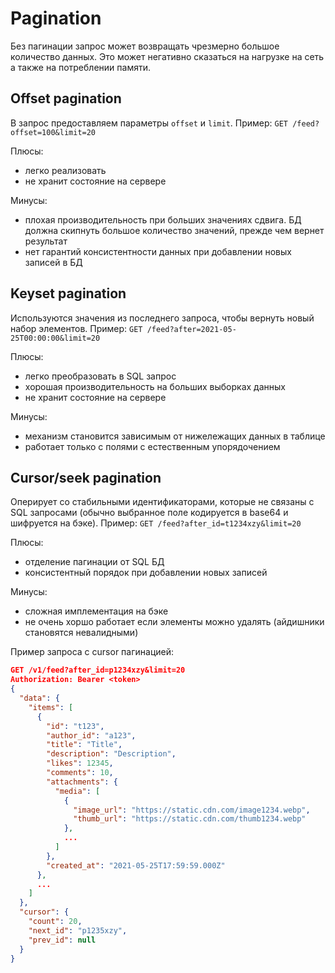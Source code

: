 # Pagination

Без пагинации запрос может возвращать чрезмерно большое количество данных. Это может негативно сказаться на нагрузке на сеть а также на потреблении памяти.

## Offset pagination

В запрос предоставляем параметры `offset` и `limit`. Пример: `GET /feed?offset=100&limit=20`

Плюсы:

- легко реализовать
- не хранит состояние на сервере

Минусы:

- плохая производительность при больших значениях сдвига. БД должна скипнуть большое количество значений, прежде чем вернет результат
- нет гарантий консистентности данных при добавлении новых записей в БД

## Keyset pagination

Используются значения из последнего запроса, чтобы вернуть новый набор элементов. Пример: `GET /feed?after=2021-05-25T00:00:00&limit=20`

Плюсы:

- легко преобразовать в SQL запрос
- хорошая производительность на больших выборках данных
- не хранит состояние на сервере

Минусы:

- механизм становится зависимым от нижележащих данных в таблице
- работает только с полями с естественным упорядочением

## Cursor/seek pagination

Оперирует со стабильными идентификаторами, которые не связаны с SQL запросами (обычно выбранное поле кодируется в base64 и шифруется на бэке). Пример: `GET /feed?after_id=t1234xzy&limit=20`

Плюсы:

- отделение пагинации от SQL БД
- консистентный порядок при добавлении новых записей

Минусы:

- сложная имплементация на бэке
- не очень хоршо работает если элементы можно удалять (айдишники становятся невалидными)

Пример запроса с cursor пагинацией:

```Json
GET /v1/feed?after_id=p1234xzy&limit=20
Authorization: Bearer <token>
{
  "data": {
    "items": [
      {
        "id": "t123",
        "author_id": "a123",
        "title": "Title",
        "description": "Description",
        "likes": 12345,
        "comments": 10,
        "attachments": {
          "media": [
            {
              "image_url": "https://static.cdn.com/image1234.webp",
              "thumb_url": "https://static.cdn.com/thumb1234.webp"
            },
            ...
          ]
        },
        "created_at": "2021-05-25T17:59:59.000Z"
      },
      ...
    ]
  },
  "cursor": {
    "count": 20,
    "next_id": "p1235xzy",
    "prev_id": null
  }
}
```
